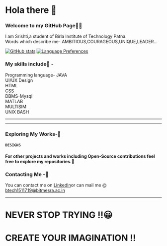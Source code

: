 # Hola there 👋

### Welcome to my GitHub Page🤗🤗

I am Srishti,a student of Birla Institute of Technology Patna.<br/>
Words which describe me- AMBITIOUS,COURAGEOUS,UNIQUE,LEADER...

[![ GitHub stats](https://github-readme-stats.vercel.app/api?username=srishti2081&show_icons=true&theme=gruvbox)](https://github.com/srishti2081/github-readme-stats)
[![Language Preferences](https://github-readme-stats.vercel.app/api/top-langs/?username=srishti2081&layout=compact&theme=gruvbox)](https://github.com/srishti2081/github-readme-stats)


### My skills include🍒 - <br/>

Programming language- JAVA<br/>
UI/UX Design<br/>
HTML<br/>
CSS<br/>
DBMS-Mysql<br/>
MATLAB<br/>
MULTISIM<br/>
UNIX BASH<br/>

<hr>
<hr>

### Exploring My Works-🧐

#### `DESIGNS`





#### For other projects and works including Open-Source contributions feel free to explore my repositories.🧐


### Contacting Me -🤝

You can contact me on [LinkedIn](https://www.linkedin.com/in/srishti-s-2996a91b1/ )or can mail me @ btech15117.19@bitmesra.ac.in

<hr>

# NEVER STOP TRYING !!😀
# CREATE YOUR IMAGINATION !!

